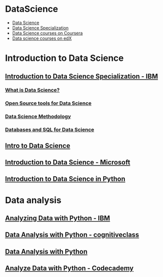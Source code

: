 # DataScience

* [Data Science](https://www.codecademy.com/learn/paths/data-science)
* [Data Science Specialization](https://www.coursera.org/specializations/jhu-data-science)
* [Data Science courses on Coursera](https://www.coursera.org/browse/data-science)
* [Data science courses on edX](https://www.edx.org/course/subject/data-science)

# Introduction to Data Science
## [Introduction to Data Science Specialization - IBM](https://www.coursera.org/specializations/introduction-data-science)
### [What is Data Science?](https://www.coursera.org/learn/what-is-datascience)
### [Open Source tools for Data Science](https://www.coursera.org/learn/open-source-tools-for-data-science)
### [Data Science Methodology](https://www.coursera.org/learn/data-science-methodology)
### [Databases and SQL for Data Science](https://www.coursera.org/learn/sql-data-science)
## [Intro to Data Science](https://www.udacity.com/course/intro-to-data-science--ud359)
## [Introduction to Data Science - Microsoft](https://www.edx.org/course/introduction-to-data-science-2)
## [Introduction to Data Science in Python](https://www.datacamp.com/courses/introduction-to-data-science-in-python)
# Data analysis
## [Analyzing Data with Python - IBM](https://www.edx.org/course/analyzing-data-with-python)
## [Data Analysis with Python - cognitiveclass](https://cognitiveclass.ai/courses/data-analysis-python)
## [Data Analysis with Python](https://www.coursera.org/learn/data-analysis-with-python)
## [Analyze Data with Python - Codecademy](https://www.codecademy.com/learn/paths/analyze-data-with-python)

